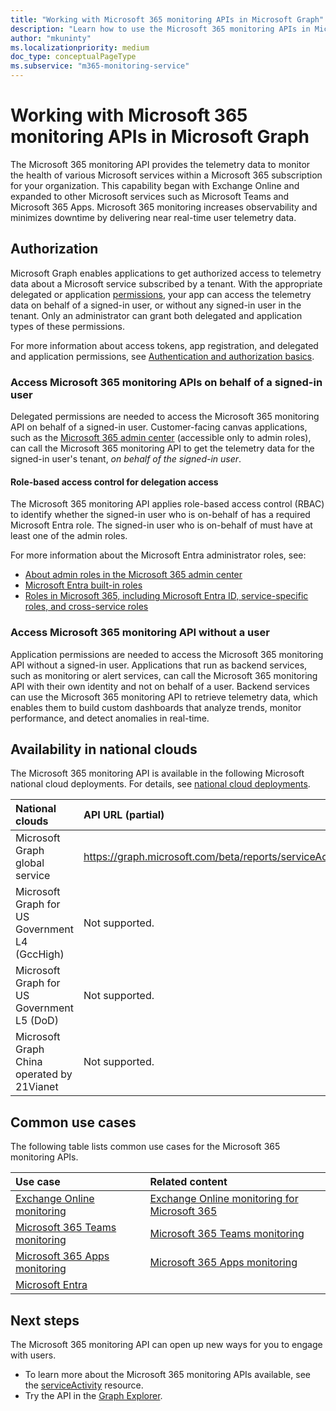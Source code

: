 ```yaml
---
title: "Working with Microsoft 365 monitoring APIs in Microsoft Graph"
description: "Learn how to use the Microsoft 365 monitoring APIs in Microsoft Graph to monitor the health of various Microsoft services for your organization."
author: "mkuninty"
ms.localizationpriority: medium
doc_type: conceptualPageType
ms.subservice: "m365-monitoring-service"
---
```


# Working with Microsoft 365 monitoring APIs in Microsoft Graph

The Microsoft 365 monitoring API provides the telemetry data to monitor the health of various Microsoft services within a Microsoft 365 subscription for your organization. This capability began with Exchange Online and expanded to other Microsoft services such as Microsoft Teams and Microsoft 365 Apps. Microsoft 365 monitoring increases observability and minimizes downtime by delivering near real-time user telemetry data.

## Authorization

Microsoft Graph enables applications to get authorized access to telemetry data about a Microsoft service subscribed by a tenant. With the appropriate delegated or application [permissions](/graph/permissions-reference#serviceactivity-exchangereadall), your app can access the telemetry data on behalf of a signed-in user, or without any signed-in user in the tenant. Only an administrator can grant both delegated and application types of these permissions.

For more information about access tokens, app registration, and delegated and application permissions, see [Authentication and authorization basics](/graph/auth/auth-concepts).

### Access Microsoft 365 monitoring APIs on behalf of a signed-in user

Delegated permissions are needed to access the Microsoft 365 monitoring API on behalf of a signed-in user. Customer-facing canvas applications, such as the [Microsoft 365 admin center](https://admin.microsoft.com/Adminportal/Home?source=applauncher#/homepage) (accessible only to admin roles), can call the Microsoft 365 monitoring API to get the telemetry data for the signed-in user's tenant, _on behalf of the signed-in user_.

#### Role-based access control for delegation access

The Microsoft 365 monitoring API applies role-based access control (RBAC) to identify whether the signed-in user who is on-behalf of has a required Microsoft Entra role. The signed-in user who is on-behalf of must have at least one of the admin roles.

For more information about the Microsoft Entra administrator roles, see:
* [About admin roles in the Microsoft 365 admin center](/microsoft-365/admin/add-users/about-admin-roles)
* [Microsoft Entra built-in roles](/entra/identity/role-based-access-control/permissions-reference)
* [Roles in Microsoft 365, including Microsoft Entra ID, service-specific roles, and cross-service roles](/azure/active-directory/roles/concept-understand-roles#how-azure-ad-roles-are-different-from-other-microsoft-365-roles)

### Access Microsoft 365 monitoring API without a user

Application permissions are needed to access the Microsoft 365 monitoring API without a signed-in user. Applications that run as backend services, such as monitoring or alert services, can call the Microsoft 365 monitoring API with their own identity and not on behalf of a user. Backend services can use the Microsoft 365 monitoring API to retrieve telemetry data, which enables them to build custom dashboards that analyze trends, monitor performance, and detect anomalies in real-time.

## Availability in national clouds

The Microsoft 365 monitoring API is available in the following Microsoft national cloud deployments. For details, see [national cloud deployments](/graph/deployments).

|National clouds|API URL (partial)|
|:--------------|:-----------------|
|Microsoft Graph global service| https://graph.microsoft.com/beta/reports/serviceActivity/|
|Microsoft Graph for US Government L4 (GccHigh)| Not supported.|
|Microsoft Graph for US Government L5 (DoD)| Not supported.|
|Microsoft Graph China operated by 21Vianet| Not supported.|

## Common use cases

The following table lists common use cases for the Microsoft 365 monitoring APIs.

| Use case                                                                                                                           | Related content                                                                                                                         |
|:-----------------------------------------------------------------------------------------------------------------------------------|:------------------------------------------------------------------------------------------------------------------------------|
| [Exchange Online monitoring](../resources/serviceactivity.md#exchange-online-monitoring)                                           | [Exchange Online monitoring for Microsoft 365](/microsoft-365/enterprise/microsoft-365-exchange-monitoring) |
| [Microsoft 365 Teams monitoring](../resources/serviceactivity.md#microsoft-365-teams-monitoring)                                   | [Microsoft 365 Teams monitoring](/microsoft-365/enterprise/microsoft-365-teams-monitoring)                  |
| [Microsoft 365 Apps monitoring](../resources/serviceactivity.md#microsoft-365-apps-monitoring)                                     | [Microsoft 365 Apps monitoring](/microsoft-365/enterprise/microsoft-365-apps-monitoring)                    |
| [Microsoft Entra](../resources/serviceactivity.md#microsoft-entra)  

## Next steps

The Microsoft 365 monitoring API can open up new ways for you to engage with users.

- To learn more about the Microsoft 365 monitoring APIs available, see the [serviceActivity](../resources/serviceactivity.md) resource.
- Try the API in the [Graph Explorer](https://developer.microsoft.com/graph/graph-explorer).
